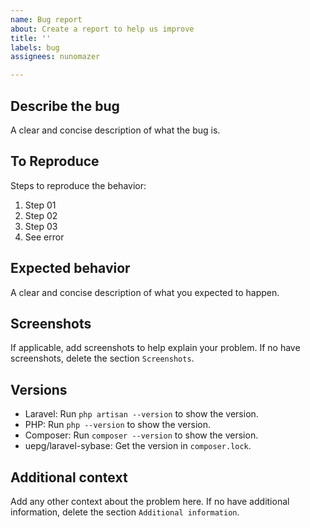 ```yaml
---
name: Bug report
about: Create a report to help us improve
title: ''
labels: bug
assignees: nunomazer

---
```


## Describe the bug

A clear and concise description of what the bug is.

## To Reproduce

Steps to reproduce the behavior:
1. Step 01
1. Step 02
1. Step 03
1. See error

## Expected behavior

A clear and concise description of what you expected to happen.

## Screenshots

If applicable, add screenshots to help explain your problem. If no have screenshots, delete the section `Screenshots`.

## Versions

* Laravel: Run `php artisan --version` to show the version.
* PHP: Run `php --version` to show the version.
* Composer: Run `composer --version` to show the version.
* uepg/laravel-sybase: Get the version in `composer.lock`.

## Additional context

Add any other context about the problem here. If no have additional information, delete the section `Additional information`.
